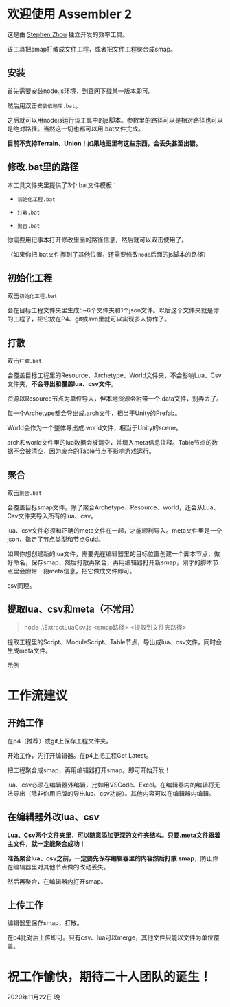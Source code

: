 # 欢迎使用 Assembler 2

这是由 [Stephen Zhou](https://github.com/stv1024)  独立开发的效率工具。

该工具把smap打散成文件工程，或者把文件工程聚合成smap。

## 安装

首先需要安装node.js环境，到[官网](https://nodejs.org/)下载某一版本即可。

然后用双击```安装依赖库.bat```。

之后就可以用nodejs运行该工具中的js脚本。参数里的路径可以是相对路径也可以是绝对路径。当然这一切也都可以用.bat文件完成。

**目前不支持Terrain、Union！如果地图里有这些东西，会丢失甚至出错。**

## 修改.bat里的路径

本工具文件夹里提供了3个.bat文件模板：

- ```初始化工程.bat```

- ```打散.bat```

- ```聚合.bat```

你需要用记事本打开修改里面的路径信息，然后就可以双击使用了。

（如果你把.bat文件挪到了其他位置，还需要修改```node```后面的js脚本的路径）

## 初始化工程

双击```初始化工程.bat```

会在目标工程文件夹里生成5~6个文件夹和1个json文件。以后这个文件夹就是你的工程了，把它放在P4、git或svn里就可以实现多人协作了。

## 打散

双击```打散.bat```

会覆盖目标工程里的Resource、Archetype、World文件夹，不会影响Lua、Csv文件夹，**不会导出和覆盖lua、csv文件**。

资源以Resource节点为单位导入，但本地资源会附带一个.data文件，别弄丢了。

每一个Archetype都会导出成.arch文件，相当于Unity的Prefab。

World会作为一个整体导出成.world文件，相当于Unity的scene。

arch和world文件里的lua数据会被清空，并填入meta信息注释。Table节点的数据不会被清空，因为废弃的Table节点不影响游戏运行。

## 聚合

双击```聚合.bat```

会覆盖目标smap文件。除了聚合Archetype、Resource、world，还会从Lua、Csv文件夹导入所有的lua、csv。

lua、csv文件必须和正确的meta文件在一起，才能顺利导入。meta文件里是一个json，指定了节点类型和节点Guid。

如果你想创建新的lua文件，需要先在编辑器里的目标位置创建一个脚本节点，做好命名，保存smap，然后打散再聚合，再用编辑器打开新smap，刚才的脚本节点里会附带一段meta信息，把它做成文件即可。

csv同理。

## 提取lua、csv和meta（不常用）

> node .\ExtractLuaCsv.js <smap路径> <提取到文件夹路径>

提取工程里的Script、ModuleScript、Table节点，导出成lua、csv文件，同时会生成meta文件。

示例

# 工作流建议

## 开始工作

在p4（推荐）或git上保存工程文件夹。

开始工作，先打开编辑器。在p4上把工程Get Latest。

把工程聚合成smap，再用编辑器打开smap。即可开始开发！

lua、csv必须在编辑器外编辑，比如用VSCode、Excel。在编辑器内的编辑将无法导出（除非你用旧版的导出lua、csv功能）。其他内容可以在编辑器内编辑。

## 在编辑器外改lua、csv

**Lua、Csv两个文件夹里，可以随意添加更深的文件夹结构。只要.meta文件跟着主文件，就一定能聚合成功！**

**准备聚合lua、csv之前，一定要先保存编辑器里的内容然后打散 smap**，防止你在编辑器里对其他节点做的改动丢失。

然后再聚合，在编辑器内打开smap。

## 上传工作

编辑器里保存smap，打散。

在p4比对后上传即可。只有csv、lua可以merge，其他文件只能以文件为单位覆盖。


# 祝工作愉快，期待二十人团队的诞生！

2020年11月22日 晚
